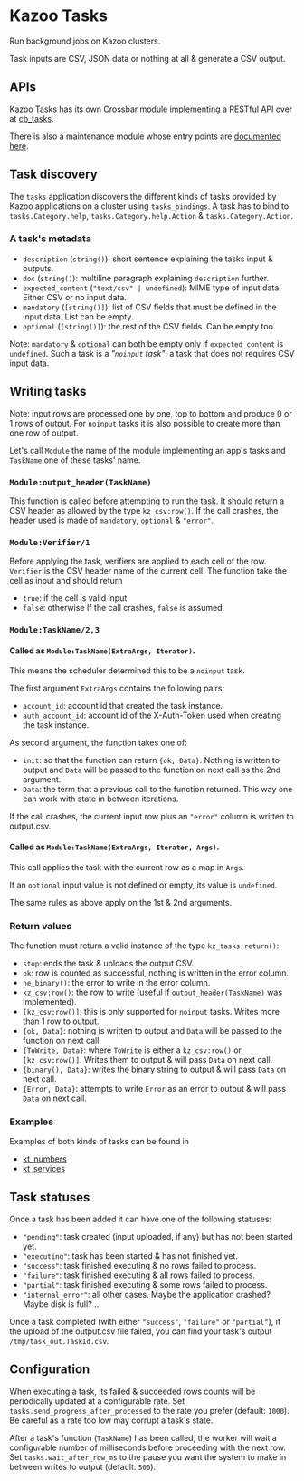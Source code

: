 
# Kazoo Tasks

Run background jobs on Kazoo clusters.

Task inputs are CSV, JSON data or nothing at all & generate a CSV output.


## APIs

Kazoo Tasks has its own Crossbar module implementing a RESTful API over at [cb_tasks](https://github.com/2600hz/kazoo/blob/master/applications/crossbar/doc/tasks.md).

There is also a maintenance module whose entry points are [documented here](./maintenance.md).

## Task discovery

The `tasks` application discovers the different kinds of tasks provided by Kazoo applications on a cluster using `tasks_bindings`.
A task has to bind to `tasks.Category.help`, `tasks.Category.help.Action` & `tasks.Category.Action`.

### A task's metadata

* `description` (`string()`): short sentence explaining the tasks input & outputs.
* `doc` (`string()`): multiline paragraph explaining `description` further.
* `expected_content` (`"text/csv" | undefined`): MIME type of input data. Either CSV or no input data.
* `mandatory` (`[string()]`): list of CSV fields that must be defined in the input data. List can be empty.
* `optional` (`[string()]`): the rest of the CSV fields. Can be empty too.

Note: `mandatory` & `optional` can both be empty only if `expected_content` is `undefined`.
Such a task is a *"`noinput` task"*: a task that does not requires CSV input data.


## Writing tasks

Note: input rows are processed one by one, top to bottom and produce 0 or 1 rows of output.
For `noinput` tasks it is also possible to create more than one row of output.

Let's call `Module` the name of the module implementing an app's tasks and `TaskName` one of these tasks' name.

### `Module:output_header(TaskName)`

This function is called before attempting to run the task.
It should return a CSV header as allowed by the type `kz_csv:row()`.
If the call crashes, the header used is made of `mandatory`, `optional` & `"error"`.

### `Module:Verifier/1`

Before applying the task, verifiers are applied to each cell of the row.
`Verifier` is the CSV header name of the current cell.
The function take the cell as input and should return
* `true`: if the cell is valid input
* `false`: otherwise
If the call crashes, `false` is assumed.

### `Module:TaskName/2,3`

#### Called as `Module:TaskName(ExtraArgs, Iterator)`.

This means the scheduler determined this to be a `noinput` task.

The first argument `ExtraArgs` contains the following pairs:
* `account_id`: account id that created the task instance.
* `auth_account_id`: account id of the X-Auth-Token used when creating the task instance.

As second argument, the function takes one of:
* `init`: so that the function can return `{ok, Data}`. Nothing is written to output and `Data` will be passed to the function on next call as the 2nd argument.
* `Data`: the term that a previous call to the function returned. This way one can work with state in between iterations.

If the call crashes, the current input row plus an `"error"` column is written to output.csv.

#### Called as `Module:TaskName(ExtraArgs, Iterator, Args)`.

This call applies the task with the current row as a map in `Args`.

If an `optional` input value is not defined or empty, its value is `undefined`.

The same rules as above apply on the 1st & 2nd arguments.

### Return values

The function must return a valid instance of the type `kz_tasks:return()`:

* `stop`: ends the task & uploads the output CSV.
* `ok`: row is counted as successful, nothing is written in the error column.
* `ne_binary()`: the error to write in the error column.
* `kz_csv:row()`: the row to write (useful if `output_header(TaskName)` was implemented).
* `[kz_csv:row()]`: this is only supported for `noinput` tasks. Writes more than 1 row to output.
* `{ok, Data}`: nothing is written to output and `Data` will be passed to the function on next call.
* `{ToWrite, Data}`: where `ToWrite` is either a `kz_csv:row()` or `[kz_csv:row()]`. Writes them to output & will pass `Data` on next call.
* `{binary(), Data}`: writes the binary string to output & will pass `Data` on next call.
* `{Error, Data}`: attempts to write `Error` as an error to output & will pass `Data` on next call.


### Examples

Examples of both kinds of tasks can be found in

* [kt_numbers](../src/modules/kt_numbers.erl)
* [kt_services](../src/modules/kt_services.erl)


## Task statuses

Once a task has been added it can have one of the following statuses:

* `"pending"`: task created (input uploaded, if any) but has not been started yet.
* `"executing"`: task has been started & has not finished yet.
* `"success"`: task finished executing & no rows failed to process.
* `"failure"`: task finished executing & all rows failed to process.
* `"partial"`: task finished executing & some rows failed to process.
* `"internal_error"`: all other cases. Maybe the application crashed? Maybe disk is full? ...

Once a task completed (with either `"success"`, `"failure"` or `"partial"`), if the upload
of the output.csv file failed, you can find your task's output `/tmp/task_out.TaskId.csv`.

## Configuration

When executing a task, its failed & succeeded rows counts will be periodically updated at a configurable rate.
Set `tasks.send_progress_after_processed` to the rate you prefer (default: `1000`).
Be careful as a rate too low may corrupt a task's state.

After a task's function (`TaskName`) has been called, the worker will wait a configurable number of milliseconds before proceeding with the next row.
Set `tasks.wait_after_row_ms` to the pause you want the system to make in between writes to output (default: `500`).

